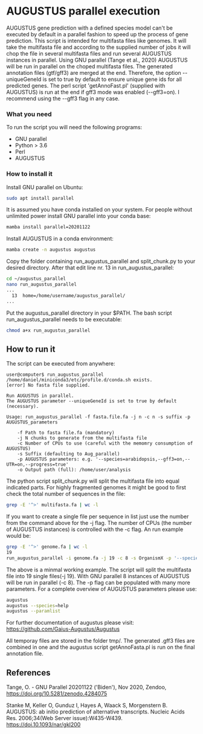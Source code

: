 # AUGUSTUS parallel execution

AUGUSTUS gene prediction with a defined species model can't be executed by default in a parallel fashion to speed up the process of gene prediction. This script is intended for multifasta files like genomes. It will take the multifasta file and according to the supplied number of jobs it will chop the file in several multifasta files and run several AUGUSTUS instances in parallel. Using GNU parallel (Tange et al., 2020) AUGUSTUS will be run in parallel on the choped multifasta files. The generated annotation files (gtf/gff3) are merged at the end. Therefore, the option --uniqueGeneId is set to true by default to ensure unique gene ids for all predicted genes. The perl script 'getAnnoFast.pl' (supplied with AUGUSTUS) is run at the end if gff3 mode was enabled (--gff3=on). I recommend using the --gff3 flag in any case.

### What you need

To run the script you will need the following programs:
  - GNU parallel
  - Python > 3.6
  - Perl
  - AUGUSTUS

### How to install it

Install GNU parallel on Ubuntu:

```bash
sudo apt install parallel
```

It is assumed you have conda installed on your system.
For people without unlimited power install GNU parallel into your conda base:
```bash
mamba install parallel=20201122
```
Install AUGUSTUS in a conda environment:
```bash
mamba create -n augustus augustus
```
Copy the folder containing run_augustus_parallel and split_chunk.py to your
desired directory. After that edit line nr. 13 in run_augustus_parallel:
```bash
cd ~/augustus_parallel
nano run_augustus_parallel
...
  13  home=/home/username/augustus_parallel/
...
```
Put the augustus_parallel directory in your $PATH. The bash script run_augustus_parallel
needs to be executable:
```bash
chmod a+x run_augustus_parallel
```
## How to run it

The script can be executed from anywhere:

```
user@computer$ run_augustus_parallel
/home/daniel/miniconda3/etc/profile.d/conda.sh exists.
[error]	No fasta file supplied.

Run AUGUSTUS in parallel.
The AUGUSTUS parameter --uniqueGeneId is set to true by default (necessary).

Usage: run_augustus_parallel -f fasta.file.fa -j n -c n -s suffix -p AUGUSTUS_parameters

    -f Path to fasta file.fa (mandatory)
    -j N chunks to generate from the multifasta file
    -c Number of CPUs to use (careful with the memomry consumption of AUGUSTUS)
    -s Suffix (defaulting to Aug_parallel)
    -p AUGUSTUS parameters: e.g. '--species=arabidopsis,--gff3=on,--UTR=on,--progress=true'
    -o Output path (full): /home/user/analysis
```

The python script split_chunk.py will split the multifasta file into equal indicated parts. For highly fragmented genomes it might be good to first check the total number of sequences in the file:
```bash
grep -E '^>' multifasta.fa | wc -l
```

If you want to create a single file per sequence in list just use the number from the command above for the -j flag.
The number of CPUs (the number of AUGUSTUS instances) is controlled with the -c flag.
An run example would be:

```bash
grep -E '^>' genome.fa | wc -l
19
run_augustus_parallel -i genome.fa -j 19 -c 8 -s OrganismX -p '--species=Your_specie_of_choice,--gff3=on,--progress=true'
```
The above is a minmal working example. The script will split the multifasta file into 19 single files(-j 19). With GNU parallel 8 instances of AUGUSTUS will be run in parallel (-c 8). The -p flag can be populated with many more parameters. For a complete overview of AUGUSTUS parameters please use:
```bash
augustus
augustus --species=help
augustus --paramlist
```
For further documentation of augustus please visit: https://github.com/Gaius-Augustus/Augustus

All temporay files are stored in the folder tmp/. The generated .gff3 files are combined in one and the augustus script getAnnoFasta.pl is run on the final annotation file.

## References

Tange, O. - GNU Parallel 20201122 ('Biden'), Nov 2020, Zendoo, https://doi.org/10.5281/zenodo.4284075

Stanke M, Keller O, Gunduz I, Hayes A, Waack S, Morgenstern B. AUGUSTUS: ab initio prediction of alternative transcripts. Nucleic Acids Res. 2006;34(Web Server issue):W435-W439. https://doi.10.1093/nar/gkl200
